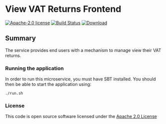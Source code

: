 # View VAT Returns Frontend

[![Apache-2.0 license](http://img.shields.io/badge/license-Apache-brightgreen.svg)](http://www.apache.org/licenses/LICENSE-2.0.html)
[![Build Status](https://travis-ci.org/hmrc/view-vat-returns-frontend.svg)](https://travis-ci.org/hmrc/view-vat-returns-frontend)
[![Download](https://api.bintray.com/packages/hmrc/releases/view-vat-returns-frontend/images/download.svg)](https://bintray.com/hmrc/releases/view-vat-returns-frontend/_latestVersion)


## Summary

The service provides end users with a mechanism to manage view their VAT returns.

### Running the application

In order to run this microservice, you must have SBT installed. You should then be able to start the application using:

`./run.sh`

### License

This code is open source software licensed under the [Apache 2.0 License]("http://www.apache.org/licenses/LICENSE-2.0.html")
